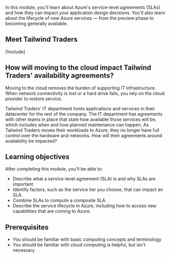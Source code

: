 In this module, you'll learn about Azure's service-level agreements (SLAs) and how they can impact your application design decisions. You'll also learn about the lifecycle of new Azure services &mdash; from the preview phase to becoming generally available.

## Meet Tailwind Traders

[!include[](../../shared/includes/tailwind-traders-overview.md)]

## How will moving to the cloud impact Tailwind Traders' availability agreements?

Moving to the cloud removes the burden of supporting IT infrastructure. When network connectivity is lost or a hard drive fails, you rely on the cloud provider to restore service.

Tailwind Traders' IT department hosts applications and services in their datacenter for the rest of the company. The IT department has agreements with other teams in place that state how available those services will be, which includes when and how planned maintenance can happen. As Tailwind Traders moves their workloads to Azure, they no longer have full control over the hardware and networks. How will their agreements around availability be impacted?

## Learning objectives

After completing this module, you'll be able to:

* Describe what a service-level agreement (SLA) is and why SLAs are important.
* Identify factors, such as the service tier you choose, that can impact an SLA.
* Combine SLAs to compute a composite SLA.
* Describe the service lifecycle in Azure, including how to access new capabilities that are coming to Azure.

## Prerequisites

- You should be familiar with basic computing concepts and terminology
- You should be familiar with cloud computing is helpful, but isn't necessary
